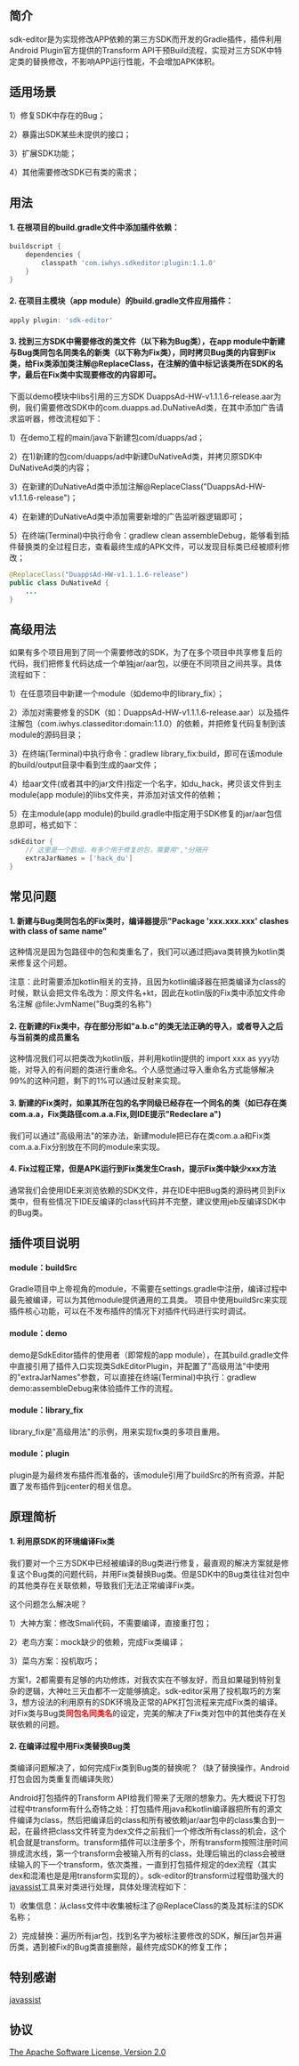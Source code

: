 ## 简介
sdk-editor是为实现修改APP依赖的第三方SDK而开发的Gradle插件，插件利用Android Plugin官方提供的Transform API干预Build流程，实现对三方SDK中特定类的替换修改，不影响APP运行性能，不会增加APK体积。
## 适用场景
1）修复SDK中存在的Bug；

2）暴露出SDK某些未提供的接口；

3）扩展SDK功能；

4）其他需要修改SDK已有类的需求；
## 用法
#### 1. 在根项目的build.gradle文件中添加插件依赖：
```gradle
buildscript {
    dependencies {
        classpath 'com.iwhys.sdkeditor:plugin:1.1.0'
    }
}
```
#### 2. 在项目主模块（app module）的build.gradle文件应用插件：
```gradle
apply plugin: 'sdk-editor'
```
#### 3. 找到三方SDK中需要修改的类文件（以下称为Bug类），在app module中新建与Bug类同包名同类名的新类（以下称为Fix类），同时拷贝Bug类的内容到Fix类，给Fix类添加类注解@ReplaceClass，在注解的值中标记该类所在SDK的名字，最后在Fix类中实现要修改的内容即可。

下面以demo模块中libs引用的三方SDK DuappsAd-HW-v1.1.1.6-release.aar为例，我们需要修改SDK中的com.duapps.ad.DuNativeAd类，在其中添加广告请求监听器，修改流程如下：

1）在demo工程的main/java下新建包com/duapps/ad；

2）在1)新建的包com/duapps/ad中新建DuNativeAd类，并拷贝原SDK中DuNativeAd类的内容；

3）在新建的DuNativeAd类中添加注解@ReplaceClass("DuappsAd-HW-v1.1.1.6-release")；

4）在新建的DuNativeAd类中添加需要新增的广告监听器逻辑即可；

5）在终端(Terminal)中执行命令：gradlew clean assembleDebug，能够看到插件替换类的全过程日志，查看最终生成的APK文件，可以发现目标类已经被顺利修改；
```java
@ReplaceClass("DuappsAd-HW-v1.1.1.6-release")
public class DuNativeAd {
    ...
}
```
## 高级用法
如果有多个项目用到了同一个需要修改的SDK，为了在多个项目中共享修复后的代码，我们把修复代码达成一个单独jar/aar包，以便在不同项目之间共享。具体流程如下：

1）在任意项目中新建一个module（如demo中的library_fix）；

2）添加对需要修复的SDK（如：DuappsAd-HW-v1.1.1.6-release.aar）以及插件注解包（com.iwhys.classeditor:domain:1.1.0）的依赖，并把修复代码复制到该module的源码目录；

3）在终端(Terminal)中执行命令：gradlew library_fix:build，即可在该module的build/output目录中看到生成的aar文件；

4）给aar文件(或者其中的jar文件)指定一个名字，如du_hack，拷贝该文件到主module(app module)的libs文件夹，并添加对该文件的依赖；

5）在主module(app module)的build.gradle中指定用于SDK修复的jar/aar包信息即可，格式如下：
```gradle
sdkEditor {
    // 这里是一个数组，有多个用于修复的包，需要用","分隔开
    extraJarNames = ['hack_du']
}
```
## 常见问题
#### 1. 新建与Bug类同包名的Fix类时，编译器提示"Package 'xxx.xxx.xxx' clashes with class of same name"
这种情况是因为包路径中的包和类重名了，我们可以通过把java类转换为kotlin类来修复这个问题。

注意：此时需要添加kotlin相关的支持，且因为kotlin编译器在把类编译为class的时候，默认会把文件名改为：原文件名+kt，因此在kotlin版的Fix类中添加文件命名注解 @file:JvmName("Bug类的名称")
#### 2. 在新建的Fix类中，存在部分形如"a.b.c"的类无法正确的导入，或者导入之后与当前类的成员重名
这种情况我们可以把类改为kotlin版，并利用kotlin提供的 import xxx as yyy功能，对导入的有问题的类进行重命名。个人感觉通过导入重命名方式能够解决99%的这种问题，剩下的1%可以通过反射来实现。
#### 3. 新建的Fix类时，如果其所在包的名字同级已经存在一个同名的类（如已存在类com.a.a，Fix类路径com.a.a.Fix,则IDE提示"Redeclare a")
我们可以通过"高级用法"的笨办法，新建module把已存在类com.a.a和Fix类com.a.a.Fix分别放在不同的module来实现。
#### 4. Fix过程正常，但是APK运行到Fix类发生Crash，提示Fix类中缺少xxx方法
通常我们会使用IDE来浏览依赖的SDK文件，并在IDE中把Bug类的源码拷贝到Fix类中，但有些情况下IDE反编译的class代码并不完整，建议使用jeb反编译SDK中的Bug类。
## 插件项目说明
#### module：buildSrc
Gradle项目中上帝视角的module，不需要在settings.gradle中注册，编译过程中最先被编译，可以为其他module提供通用的工具类。
项目中使用buildSrc来实现插件核心功能，可以在不发布插件的情况下对插件代码进行实时调试。
#### module：demo
demo是SdkEditor插件的使用者（即常规的app module），在其build.gradle文件中直接引用了插件入口实现类SdkEditorPlugin，并配置了"高级用法"中使用的"extraJarNames"参数，可以直接在终端(Terminal)中执行：gradlew demo:assembleDebug来体验插件工作的流程。
#### module：library_fix
library_fix是"高级用法"的示例，用来实现fix类的多项目重用。
#### module：plugin
plugin是为最终发布插件而准备的，该module引用了buildSrc的所有资源，并配置了发布插件到jcenter的相关信息。
## 原理简析
#### 1. 利用原SDK的环境编译Fix类
我们要对一个三方SDK中已经被编译的Bug类进行修复，最直观的解决方案就是修复这个Bug类的问题代码，并用Fix类替换Bug类。但是SDK中的Bug类往往对包中的其他类存在关联依赖，导致我们无法正常编译Fix类。

这个问题怎么解决呢？

1）大神方案：修改Smali代码，不需要编译，直接重打包；

2）老鸟方案：mock缺少的依赖，完成Fix类编译；

3）菜鸟方案：投机取巧；

方案1，2都需要有足够的内功修炼，对我农实在不够友好，而且如果碰到特别复杂的逻辑，大神吐三天血都不一定能够搞定。sdk-editor采用了投机取巧的方案3，想方设法的利用原有的SDK环境及正常的APK打包流程来完成Fix类的编译。
对Fix类与Bug类<font color="red">**同包名同类名**</font>的设定，完美的解决了Fix类对包中的其他类存在关联依赖的问题。

#### 2. 在编译过程中用Fix类替换Bug类
类编译问题解决了，如何完成Fix类到Bug类的替换呢？（缺了替换操作，Android打包会因为类重复而编译失败）

Android打包插件的Transform API给我们带来了无限的想象力。先大概说下打包过程中transform有什么奇特之处：打包插件用java和kotlin编译器把所有的源文件编译为class，然后把编译后的class和所有被依赖jar/aar包中的class集合到一起，在最终把class文件转变为dex文件之前我们一个修改所有class的机会，这个机会就是transform。transform插件可以注册多个，所有transform按照注册时间排成流水线，第一个transform会被输入所有的class，处理后输出的class会被继续输入的下一个transform，依次类推，一直到打包插件规定的dex流程（其实dex和混淆也是是用transform实现的）。sdk-editor的transform过程借助强大的[javassist](https://github.com/jboss-javassist/javassist)工具来对类进行处理，具体处理流程如下：

1）收集信息：从class文件中收集被标注了@ReplaceClass的类及其标注的SDK名称；

2）完成替换：遍历所有jar包，找到名字为被标注要修改的SDK，解压jar包并遍历类，遇到被Fix的Bug类直接删除，最终完成SDK的修复工作；
## 特别感谢
[javassist](https://github.com/jboss-javassist/javassist)
## 协议
[The Apache Software License, Version 2.0](http://www.apache.org/licenses/LICENSE-2.0.txt)